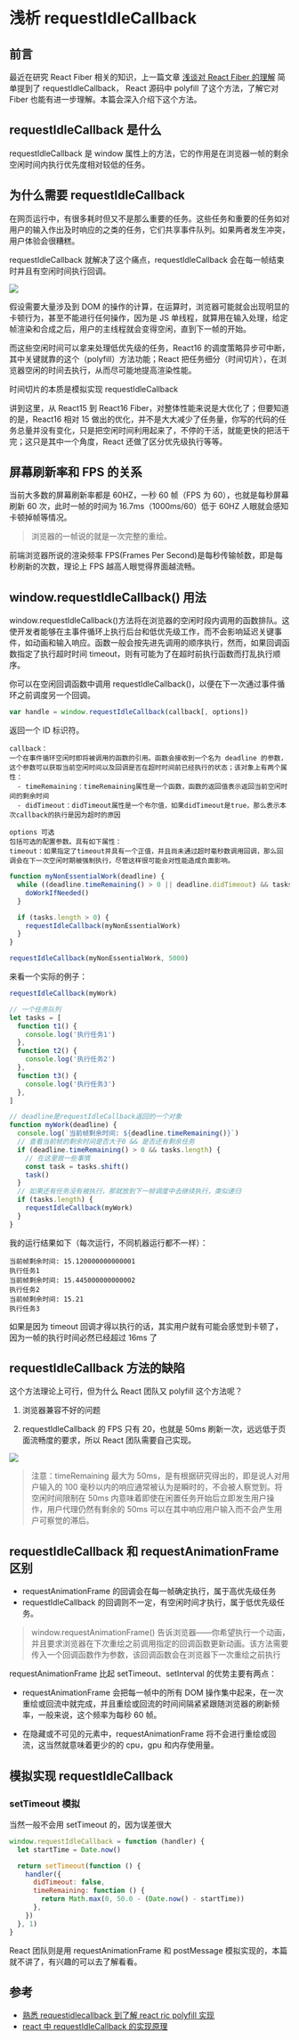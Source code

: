 # 浅析 requestIdleCallback

## 前言

最近在研究 React Fiber 相关的知识，上一篇文章 [浅谈对 React Fiber 的理解](https://juejin.cn/post/6926432527980691470) 简单提到了 requestIdleCallback， React 源码中 polyfill 了这个方法，了解它对 Fiber 也能有进一步理解。本篇会深入介绍下这个方法。

## requestIdleCallback 是什么

requestIdleCallback 是 window 属性上的方法，它的作用是在浏览器一帧的剩余空闲时间内执行优先度相对较低的任务。

## 为什么需要 requestIdleCallback

在网页运行中，有很多耗时但又不是那么重要的任务。这些任务和重要的任务如对用户的输入作出及时响应的之类的任务，它们共享事件队列。如果两者发生冲突，用户体验会很糟糕。

requestIdleCallback 就解决了这个痛点，requestIdleCallback 会在每一帧结束时并且有空闲时间执行回调。

![](https://p9-juejin.byteimg.com/tos-cn-i-k3u1fbpfcp/3ea116d4702c45edaf176599952cb0af~tplv-k3u1fbpfcp-watermark.image)

假设需要大量涉及到 DOM 的操作的计算，在运算时，浏览器可能就会出现明显的卡顿行为，甚至不能进行任何操作，因为是 JS 单线程，就算用在输入处理，给定帧渲染和合成之后，用户的主线程就会变得空闲，直到下一帧的开始。

而这些空闲时间可以拿来处理低优先级的任务，React16 的调度策略异步可中断，其中关键就靠的这个（polyfill）方法功能；React 把任务细分（时间切片），在浏览器空闲的时间去执行，从而尽可能地提高渲染性能。

时间切片的本质是模拟实现 requestIdleCallback

讲到这里，从 React15 到 React16 Fiber，对整体性能来说是大优化了；但要知道的是，React16 相对 15 做出的优化，并不是大大减少了任务量，你写的代码的任务总量并没有变化，只是把空闲时间利用起来了，不停的干活，就能更快的把活干完；这只是其中一个角度，React 还做了区分优先级执行等等。

## 屏幕刷新率和 FPS 的关系

当前大多数的屏幕刷新率都是 60HZ，一秒 60 帧（FPS 为 60），也就是每秒屏幕刷新 60 次，此时一帧的时间为 16.7ms（1000ms/60）低于 60HZ 人眼就会感知卡顿掉帧等情况。

> 浏览器的一帧说的就是一次完整的重绘。

前端浏览器所说的渲染频率 FPS(Frames Per Second)是每秒传输帧数，即是每秒刷新的次数，理论上 FPS 越高人眼觉得界面越流畅。

## window.requestIdleCallback() 用法

window.requestIdleCallback()方法将在浏览器的空闲时段内调用的函数排队。这使开发者能够在主事件循环上执行后台和低优先级工作，而不会影响延迟关键事件，如动画和输入响应。函数一般会按先进先调用的顺序执行，然而，如果回调函数指定了执行超时时间 timeout，则有可能为了在超时前执行函数而打乱执行顺序。

你可以在空闲回调函数中调用 requestIdleCallback()，以便在下一次通过事件循环之前调度另一个回调。

```javascript
var handle = window.requestIdleCallback(callback[, options])
```

返回一个 ID 标识符。

```
callback：
一个在事件循环空闲时即将被调用的函数的引用。函数会接收到一个名为 deadline 的参数，这个参数可以获取当前空闲时间以及回调是否在超时时间前已经执行的状态；该对象上有两个属性：
  - timeRemaining：timeRemaining属性是一个函数，函数的返回值表示返回当前空闲时间的剩余时间
  - didTimeout：didTimeout属性是一个布尔值，如果didTimeout是true，那么表示本次callback的执行是因为超时的原因

options 可选
包括可选的配置参数。具有如下属性：
timeout：如果指定了timeout并具有一个正值，并且尚未通过超时毫秒数调用回调，那么回调会在下一次空闲时期被强制执行，尽管这样很可能会对性能造成负面影响。
```

```javascript
function myNonEssentialWork(deadline) {
  while ((deadline.timeRemaining() > 0 || deadline.didTimeout) && tasks.length > 0) {
    doWorkIfNeeded()
  }

  if (tasks.length > 0) {
    requestIdleCallback(myNonEssentialWork)
  }
}

requestIdleCallback(myNonEssentialWork, 5000)
```

来看一个实际的例子：

```javascript
requestIdleCallback(myWork)

// 一个任务队列
let tasks = [
  function t1() {
    console.log('执行任务1')
  },
  function t2() {
    console.log('执行任务2')
  },
  function t3() {
    console.log('执行任务3')
  },
]

// deadline是requestIdleCallback返回的一个对象
function myWork(deadline) {
  console.log(`当前帧剩余时间: ${deadline.timeRemaining()}`)
  // 查看当前帧的剩余时间是否大于0 && 是否还有剩余任务
  if (deadline.timeRemaining() > 0 && tasks.length) {
    // 在这里做一些事情
    const task = tasks.shift()
    task()
  }
  // 如果还有任务没有被执行，那就放到下一帧调度中去继续执行，类似递归
  if (tasks.length) {
    requestIdleCallback(myWork)
  }
}
```

我的运行结果如下（每次运行，不同机器运行都不一样）：

```
当前帧剩余时间: 15.120000000000001
执行任务1
当前帧剩余时间: 15.445000000000002
执行任务2
当前帧剩余时间: 15.21
执行任务3
```

如果是因为 timeout 回调才得以执行的话，其实用户就有可能会感觉到卡顿了，因为一帧的执行时间必然已经超过 16ms 了

## requestIdleCallback 方法的缺陷

这个方法理论上可行，但为什么 React 团队又 polyfill 这个方法呢？

1. 浏览器兼容不好的问题

2. requestIdleCallback 的 FPS 只有 20，也就是 50ms 刷新一次，远远低于页面流畅度的要求，所以 React 团队需要自己实现。

![](https://p9-juejin.byteimg.com/tos-cn-i-k3u1fbpfcp/bc589c5d1b0f4c30997ed0fda92f68fe~tplv-k3u1fbpfcp-watermark.image)

> 注意：timeRemaining 最大为 50ms，是有根据研究得出的，即是说人对用户输入的 100 毫秒以内的响应通常被认为是瞬时的，不会被人察觉到。将空闲时间限制在 50ms 内意味着即使在闲置任务开始后立即发生用户操作，用户代理仍然有剩余的 50ms 可以在其中响应用户输入而不会产生用户可察觉的滞后。

## requestIdleCallback 和 requestAnimationFrame 区别

- requestAnimationFrame 的回调会在每一帧确定执行，属于高优先级任务
- requestIdleCallback 的回调则不一定，有空闲时间才执行，属于低优先级任务。

> window.requestAnimationFrame() 告诉浏览器——你希望执行一个动画，并且要求浏览器在下次重绘之前调用指定的回调函数更新动画。该方法需要传入一个回调函数作为参数，该回调函数会在浏览器下一次重绘之前执行

requestAnimationFrame 比起 setTimeout、setInterval 的优势主要有两点：

- requestAnimationFrame 会把每一帧中的所有 DOM 操作集中起来，在一次重绘或回流中就完成，并且重绘或回流的时间间隔紧紧跟随浏览器的刷新频率，一般来说，这个频率为每秒 60 帧。

- 在隐藏或不可见的元素中，requestAnimationFrame 将不会进行重绘或回流，这当然就意味着更少的的 cpu，gpu 和内存使用量。

## 模拟实现 requestIdleCallback

### setTimeout 模拟

当然一般不会用 setTimeout 的，因为误差很大

```javascript
window.requestIdleCallback = function (handler) {
  let startTime = Date.now()

  return setTimeout(function () {
    handler({
      didTimeout: false,
      timeRemaining: function () {
        return Math.max(0, 50.0 - (Date.now() - startTime))
      },
    })
  }, 1)
}
```

React 团队则是用 requestAnimationFrame 和 postMessage 模拟实现的，本篇就不讲了，有兴趣的可以去了解看看。

## 参考

- [熟悉 requestidlecallback 到了解 react ric polyfill 实现](https://juejin.cn/post/6844904196345430023)
- [react 中 requestIdleCallback 的实现原理](https://juejin.cn/post/6861590253434585096)
